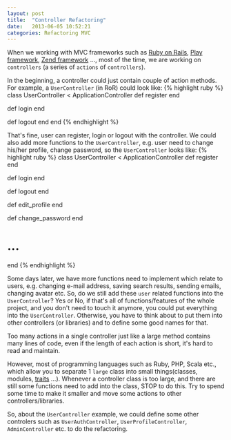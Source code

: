 ```yaml
---
layout: post
title:  "Controller Refactoring"
date:   2013-06-05 10:52:21
categories: Refactoring MVC
---
```


When we working with MVC frameworks such as [Ruby on Rails][ror], [Play framework][play], [Zend framework][zf] ..., most of the time, we are working on `controllers` (a series of `actions` of `controllers`). 

In the beginning, a controller could just contain couple of action methods. For example, a `UserController` (in RoR) could look like:
{% highlight ruby %}
class UserController < ApplicationController
  def register
  end

  def login
  end

  def logout
  end
end
{% endhighlight %}

That's fine, user can register, login or logout with the controller. We could also add more functions to the `UserController`, e.g. user need to change his/her profile, change password, so the `UserController` looks like:
{% highlight ruby %}
class UserController < ApplicationController
  def register
  end

  def login
  end

  def logout
  end

  def edit_profile
  end

  def change_password
  end

  # ...
end
{% endhighlight %}

Some days later, we have more functions need to implement which relate to users, e.g. changing e-mail address, saving search results, sending emails, changing avatar etc. So, do we still add these `user` related functions into the `UserController`? Yes or No, if that's all of functions/features of the whole project, and you don't need to touch it anymore, you could put everything into the `UserController`. Otherwise, you have to think about to put them into other controllers (or libraries) and to define some good names for that. 

Too many actions in a single controller just like a large method contains many lines of code, even if the length of each action is short, it's hard to read and maintain. 

However, most of programming languages such as Ruby, PHP, Scala etc., which allow you to separate 1 `large` class into small things(classes, modules, [traits][traits] ...). Whenever a controller class is too large, and there are still some functions need to add into the class, STOP to do this. Try to spend some time to make it smaller and move some actions to other controllers/libraries.

So, about the `UserController` example, we could define some other controlers such as `UserAuthController`, `UserProfileController`, `AdminController` etc. to do the refactoring.

[ror]: http://rubyonrails.org
[play]: http://www.playframework.com
[zf]: http://framework.zend.com
[traits]: https://en.wikipedia.org/wiki/Trait_%28computer_programming%29
